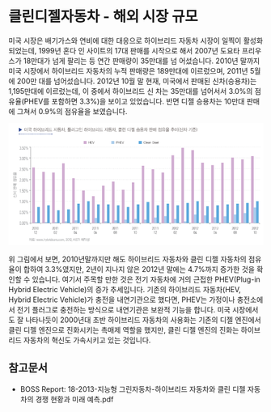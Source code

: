 # 클린디젤자동차 - 해외 시장 규모

미국 시장은 배기가스와 연비에 대한 대응으로 하이브리드 자동차 시장이 일찍이 활성화되었는데, 1999년 혼다 인
사이트의 17대 판매를 시작으로 해서 2007년 도요타 프리우스가 18만대가 넘게 팔리는 등 연간 판매량이 35만대를 넘
어섰습니다. 2010년 말까지 미국 시장에서 하이브리드 자동차의 누적 판매량은 189만대에 이르렀으며, 2011년 5월에 200만
대를 넘어섰습니다. 2012년 10월 말 현재, 미국에서 판매된 신차(승용차)는 1,195만대에 이르렀는데, 이 중에서 하이브리드 신
차는 35만대를 넘어서서 3.0%의 점유율(PHEV를 포함하면 3.3%)을 보이고 있었습니다. 반면 디젤 승용차는 10만대 판매에 그쳐서 0.9%의 점유율을 보였습니다.


![](./images/클린디젤자동차_Q12_1_1.PNG)


위 그림에서 보면, 2010년말까지만 해도 하이브리드 자동차와 클린 디젤 자동차의 점유율이 합하여 3.3%였지만, 2년이 지나지 않은 2012년 말에는 4.7%까지 증가한 것을 확인할 수 있습니다. 여기서 주목할 만한 것은 전기 자동차에 거의 근접한 PHEV(Plug-in Hybrid Electric Vehicle)의 증가 추세입니다. 기존의 하이브리드 자동차(HEV, Hybrid Electric Vehicle)가 충전을 내연기관으로 했다면, PHEV는 가정이나 충전소에서 전기 플러그로 충전하는 방식으로 내연기관은 보완적 기능을 합니다. 미국 시장에서도 잘 나타나듯이 2000년대 초반 하이브리드 자동차의 사용화는 기존의 디젤 엔진에서 클린 디젤 엔진으로 진화시키는 촉매제 역할을 했지만, 클린 디젤 엔진의 진화는 하이브리드 자동차의 혁신도 가속시키고 있는 것입니다.


## 참고문서
- BOSS Report: 18-2013-지능형 그린자동차-하이브리드 자동차와 클린 디젤 자동차의 경쟁 현황과 미래 예측.pdf

